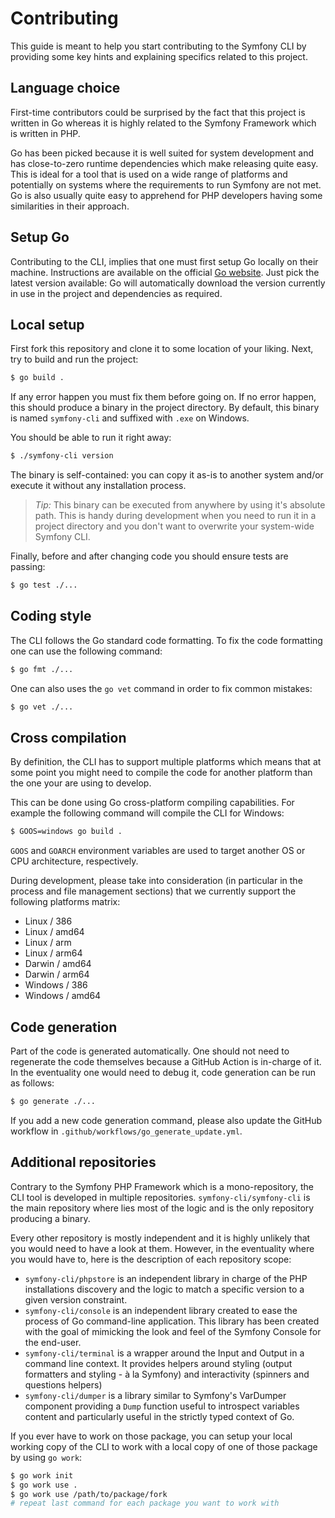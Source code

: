 # Contributing

This guide is meant to help you start contributing to the Symfony CLI by
providing some key hints and explaining specifics related to this project.

## Language choice

First-time contributors could be surprised by the fact that this project is
written in Go whereas it is highly related to the Symfony Framework which is
written in PHP.

Go has been picked because it is well suited for system development and has
close-to-zero runtime dependencies which make releasing quite easy. This is
ideal for a tool that is used on a wide range of platforms and potentially on
systems where the requirements to run Symfony are not met. Go is also usually
quite easy to apprehend for PHP developers having some similarities in their
approach.

## Setup Go

Contributing to the CLI, implies that one must first setup Go locally on their
machine. Instructions are available on the official
[Go website](https://golang.org/dl). Just pick the latest version available: Go
will automatically download the version currently in use in the project and
dependencies as required.

## Local setup

First fork this repository and clone it to some location of your liking. Next,
try to build and run the project:

```bash
$ go build .
```

If any error happen you must fix them before going on. If no error happen, this
should produce a binary in the project directory. By default, this binary is
named `symfony-cli` and suffixed with `.exe` on Windows.

You should be able to run it right away:

```bash
$ ./symfony-cli version
```

The binary is self-contained: you can copy it as-is to another system and/or
execute it without any installation process.

> *Tip:* This binary can be executed from anywhere by using it's absolute path.
> This is handy during development when you need to run it in a project
> directory and you don't want to overwrite your system-wide Symfony CLI.

Finally, before and after changing code you should ensure tests are passing:

```bash
$ go test ./...
```

## Coding style

The CLI follows the Go standard code formatting. To fix the code formatting one
can use the following command:

```bash
$ go fmt ./...
```

One can also uses the `go vet` command in order to fix common mistakes:

```bash
$ go vet ./...
```

## Cross compilation

By definition, the CLI has to support multiple platforms which means that at
some point you might need to compile the code for another platform than the one
your are using to develop.

This can be done using Go cross-platform compiling capabilities. For example
the following command will compile the CLI for Windows:

```bash
$ GOOS=windows go build .
```

`GOOS` and `GOARCH` environment variables are used to target another OS or CPU
architecture, respectively.

During development, please take into consideration (in particular in the
process and file management sections) that we currently support the following
platforms matrix:

- Linux / 386
- Linux / amd64
- Linux / arm
- Linux / arm64
- Darwin / amd64
- Darwin / arm64
- Windows / 386
- Windows / amd64

## Code generation

Part of the code is generated automatically. One should not need to regenerate
the code themselves because a GitHub Action is in-charge of it. In the
eventuality one would need to debug it, code generation can be run as follows:

```bash
$ go generate ./...
```

If you add a new code generation command, please also update the GitHub
workflow in `.github/workflows/go_generate_update.yml`.

## Additional repositories

Contrary to the Symfony PHP Framework which is a mono-repository, the CLI
tool is developed in multiple repositories. `symfony-cli/symfony-cli` is the
main repository where lies most of the logic and is the only repository
producing a binary.

Every other repository is mostly independent and it is highly unlikely that
you would need to have a look at them. However, in the eventuality where you
would have to, here is the description of each repository scope:
- `symfony-cli/phpstore` is an independent library in charge of the PHP
  installations discovery and the logic to match a specific version to a given
  version constraint.
- `symfony-cli/console` is an independent library created to ease the process
  of Go command-line application. This library has been created with the goal
  of mimicking the look and feel of the Symfony Console for the end-user.
- `symfony-cli/terminal` is a wrapper around the Input and Output in a command
  line context. It provides helpers around styling (output formatters and
  styling - à la Symfony) and interactivity (spinners and questions helpers)
- `symfony-cli/dumper` is a library similar to Symfony's VarDumper component
  providing a `Dump` function useful to introspect variables content and
  particularly useful in the strictly typed context of Go.

If you ever have to work on those package, you can setup your local working
copy of the CLI to work with a local copy of one of those package by using
`go work`:

```bash
$ go work init
$ go work use .
$ go work use /path/to/package/fork
# repeat last command for each package you want to work with
```
